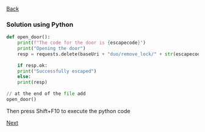 [Back](../07.%20puzzle6.md)

### Solution using Python
```python
def open_door():  
	print(f"The code for the door is {escapecode}")  
	print("Opening the door")  
	resp = requests.delete(baseUri + "duo/remove_lock/" + str(escapecode), headers=apiKey)  
	  
	if resp.ok:  
	print("Successfully escaped")  
	else:  
	print(resp)
	
// at the end of the file add
open_door()
```
Then press Shift+F10 to execute the python code

[Next](../08.%20end.md)
